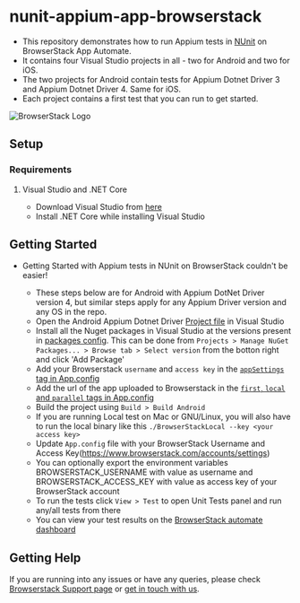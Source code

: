 # nunit-appium-app-browserstack

 - This repository demonstrates how to run Appium tests in [NUnit](https://nunit.org/) on BrowserStack App Automate.
 - It contains four Visual Studio projects in all - two for Android and two for iOS.
 - The two projects for Android contain tests for Appium Dotnet Driver 3 and Appium Dotnet Driver 4. Same for iOS.
 - Each project contains a first test that you can run to get started.

![BrowserStack Logo](https://d98b8t1nnulk5.cloudfront.net/production/images/layout/logo-header.png?1469004780)

## Setup

### Requirements

1. Visual Studio and .NET Core

    - Download Visual Studio from [here](https://visualstudio.microsoft.com/)
    - Install .NET Core while installing Visual Studio

## Getting Started

- Getting Started with Appium tests in NUnit on BrowserStack couldn't be easier!

    - These steps below are for Android with Appium DotNet Driver version 4, but similar steps apply for any Appium Driver version and any OS in the repo.
    - Open the Android Appium Dotnet Driver [Project file](https://github.com/gshah30/nunit-appium-app-browserstack/blob/master/android/appium_dotnet_driver_4_examples/android.csproj) in Visual Studio
    - Install all the Nuget packages in Visual Studio at the versions present in [packages config](https://github.com/gshah30/nunit-appium-app-browserstack/blob/master/android/appium_dotnet_driver_4_examples/packages.config). This can be done from   `Projects > Manage NuGet Packages... > Browse tab > Select version` from the botton right and click 'Add Package'
    - Add your Browserstack `username` and `access key` in the [`appSettings` tag in App.config](https://github.com/gshah30/nunit-appium-app-browserstack/blob/master/android/appium_dotnet_driver_4_examples/App.config)
    - Add the url of the app uploaded to Browserstack in the [`first`, `local` and `parallel` tags in App.config](https://github.com/gshah30/nunit-appium-app-browserstack/blob/master/android/appium_dotnet_driver_4_examples/App.config)
    - Build the project using `Build > Build Android`
    - If you are running Local test on Mac or GNU/Linux, you will also have to run the local binary like this `./BrowserStackLocal --key <your access key>`
    - Update `App.config` file with your BrowserStack Username and Access Key(https://www.browserstack.com/accounts/settings)
    - You can optionally export the environment variables BROWSERSTACK_USERNAME with value as username and BROWSERSTACK_ACCESS_KEY with value as access key of your BrowserStack account
    - To run the tests click `View > Test` to open Unit Tests panel and run any/all tests from there
    - You can view your test results on the [BrowserStack automate dashboard](https://www.browserstack.com/app-automate)

## Getting Help

If you are running into any issues or have any queries, please check [Browserstack Support page](https://www.browserstack.com/support/app-automate) or [get in touch with us](https://www.browserstack.com/contact?ref=help).
